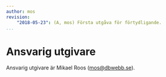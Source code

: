 ```yaml
---
author: mos
revision:
    "2018-05-23": (A, mos) Första utgåva för förtydligande.
...
```

Ansvarig utgivare
==================================

Ansvarig utgivare är Mikael Roos (mos@dbwebb.se).
